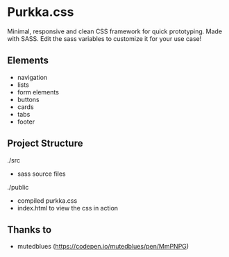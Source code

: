 # Purkka.css
Minimal, responsive and clean CSS framework for quick prototyping.
Made with SASS. Edit the sass variables to customize it for your use case!

## Elements
- navigation
- lists
- form elements
- buttons
- cards
- tabs
- footer

## Project Structure
./src
  - sass source files

./public
  - compiled purkka.css
  - index.html to view the css in action

## Thanks to
  - mutedblues (https://codepen.io/mutedblues/pen/MmPNPG)